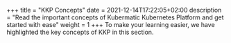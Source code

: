 +++
title = "KKP Concepts"
date =  2021-12-14T17:22:05+02:00
description = "Read the important concepts of Kubermatic Kubernetes Platform and get started with ease"
weight = 1
+++
To make your learning easier, we have highlighted the key concepts of KKP in this section.
